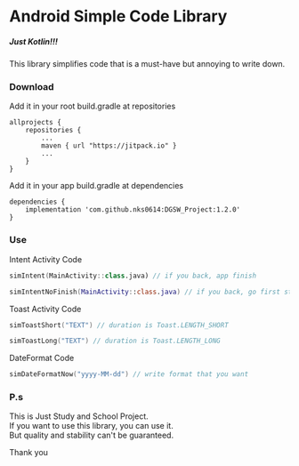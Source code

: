# Android Simple Code Library

##### Just Kotlin!!!

This library simplifies code that is a must-have but annoying to write down.

### Download

Add it in your root build.gradle at repositories

```
allprojects {
    repositories {
        ...
        maven { url "https://jitpack.io" }
        ...
    }
}
```

Add it in your app build.gradle at dependencies

```
dependencies {
    implementation 'com.github.nks0614:DGSW_Project:1.2.0'
}
```

### Use

Intent Activity Code

```kotlin
simIntent(MainActivity::class.java) // if you back, app finish

simIntentNoFinish(MainActivity::class.java) // if you back, go first stack Activity
```

Toast Activity Code

```kotlin
simToastShort("TEXT") // duration is Toast.LENGTH_SHORT

simToastLong("TEXT") // duration is Toast.LENGTH_LONG
```

DateFormat Code

```kotlin
simDateFormatNow("yyyy-MM-dd") // write format that you want
```

### P.s
This is Just Study and School Project. <br>
If you want to use this library, you can use it. <br>
But quality and stability can't be guaranteed. <br>

Thank you
